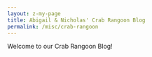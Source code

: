 ```yaml
---
layout: z-my-page
title: Abigail & Nicholas' Crab Rangoon Blog
permalink: /misc/crab-rangoon
---
```


Welcome to our Crab Rangoon Blog!